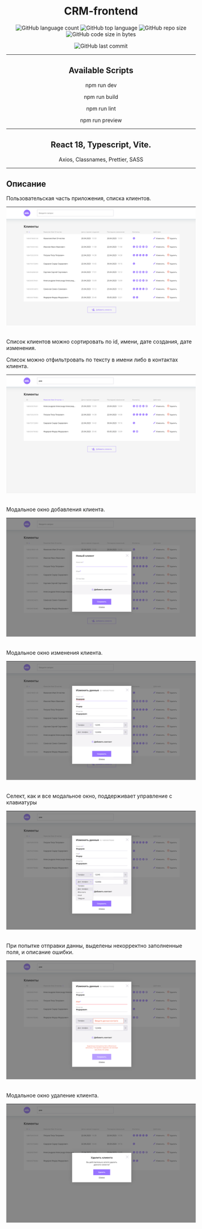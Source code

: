 <h1 align="center">CRM-frontend</h1>

<div align="center">

![GitHub language count](https://img.shields.io/github/languages/count/Sergey-Maxim0v/CRM-frontend)
![GitHub top language](https://img.shields.io/github/languages/top/Sergey-Maxim0v/CRM-frontend)
![GitHub repo size](https://img.shields.io/github/repo-size/Sergey-Maxim0v/CRM-frontend)
![GitHub code size in bytes](https://img.shields.io/github/languages/code-size/Sergey-Maxim0v/CRM-frontend)

![GitHub last commit](https://img.shields.io/github/last-commit/Sergey-Maxim0v/CRM-frontend)
</div>

---
<h2 align="center">Available Scripts</h2>

<p align="center">
npm run dev
</p>

<p align="center">
npm run build
</p>

<p align="center">
npm run lint
</p>

<p align="center">
npm run preview
</p>

---
<h2 align="center">React 18, Typescript, Vite.</h2>

<p align="center">
Axios, Classnames, Prettier, SASS 
</p>

---
Описание
---

Пользовательская часть приложения, списка клиентов.

<div style="text-align: center;">
<img src="src/assets/images/app.png" alt="">
</div>

<br/>

Список клиентов можно сортировать по id, имени, дате создания, дате изменения.

Список можно отфильтровать по тексту в имени либо в контактах клиента.

<div style="text-align: center;">
<img src="src/assets/images/filter-sort.png" alt="">
</div>

<br/>

Модальное окно добавления клиента.

<div style="text-align: center;">
<img src="src/assets/images/modal-add.png" alt="">
</div>

<br/>

Модальное окно изменения клиента.

<div style="text-align: center;">
<img src="src/assets/images/modal-update.png" alt="">
</div>

<br/>

Селект, как и все модальное окно, поддерживает управление с клавиатуры

<div style="text-align: center;">
<img src="src/assets/images/select.png" alt="">
</div>

<br/>

При попытке отправки данны, выделены некорректно заполненные поля, и описание ошибки.

<div style="text-align: center;">
<img src="src/assets/images/modal-error.png" alt="">
</div>

<br/>

Модальное окно удаление клиента.

<div style="text-align: center;">
<img src="src/assets/images/modal-delete.png" alt="">
</div>

